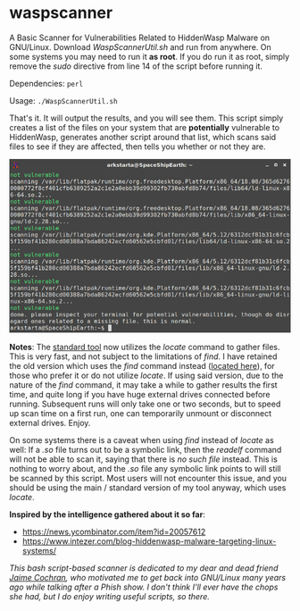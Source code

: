 # waspscanner
A Basic Scanner for Vulnerabilities Related to HiddenWasp Malware on GNU/Linux. Download *WaspScannerUtil.sh* and run from anywhere. On some systems you may need to run it **as root**. If you do run it as root, simply remove the *sudo* directive from line 14 of the script before running it.

Dependencies: `perl`

Usage: `./WaspScannerUtil.sh`

That's it. It will output the results, and you will see them. This script simply creates a list of the files on your system that are **potentially** vulnerable to HiddenWasp, generates another script around that list, which scans said files to see if they are affected, then tells you whether or not they are.

![Image](https://raw.githubusercontent.com/bongochong/waspscanner/master/newscreen.png)

**Notes**: The [standard tool](https://raw.githubusercontent.com/bongochong/waspscanner/master/WaspScannerUtil.sh) now utilizes the *locate* command to gather files. This is very fast, and not subject to the limitations of *find*. I have retained the old version which uses the *find* command instead ([located here](https://raw.githubusercontent.com/bongochong/waspscanner/master/old-version/old-WaspScannerUtil.sh)), for those who prefer it or do not utilize *locate*. If using said version, due to the nature of the *find* command, it may take a while to gather results the first time, and quite long if you have huge external drives connected before running. Subsequent runs will only take one or two seconds, but to speed up scan time on a first run, one can temporarily unmount or disconnect external drives. Enjoy.

On some systems there is a caveat when using *find* instead of *locate* as well: If a *.so* file turns out to be a symbolic link, then the *readelf* command will not be able to scan it, saying that there is *no such file* instead. This is nothing to worry about, and the *.so* file any symbolic link points to will still be scanned by this script. Most users will not encounter this issue, and you should be using the main / standard version of my tool anyway, which uses *locate*.

**Inspired by the intelligence gathered about it so far**:
- https://news.ycombinator.com/item?id=20057612
- https://www.intezer.com/blog-hiddenwasp-malware-targeting-linux-systems/

*This bash script-based scanner is dedicated to my dear and dead friend [Jaime Cochran](https://chronicle.su/news/jaime-cochran-lived/), who motivated me to get back into GNU/Linux many years ago while talking after a Phish show. I don't think I'll ever have the chops she had, but I do enjoy writing useful scripts, so there.*
